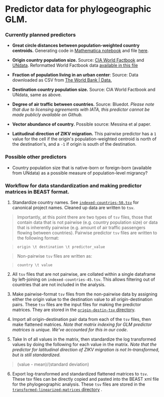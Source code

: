 # Predictor data for phylogeographic GLM.

### Currently planned predictors

* **Great circle distances between population-weighted country centroids.** Generating code in [Mathematica notebook](https://github.com/blab/zika-usvi/blob/master/scripts/weighted-centroids.nb) and file [here](https://github.com/blab/zika-usvi/blob/master/data/predictors/pop-weighted-centroids.tsv).

* **Origin country population size.** Source: [CIA World Factbook](https://www.cia.gov/library/publications/the-world-factbook/rankorder/2119rank.html) and [UNdata](http://data.un.org/). Reformatted World Factbook data [available in this file](https://github.com/blab/zika-usvi/blob/master/data/predictors/cia-world-fact-book-popsizes.txt)

* **Fraction of population living in an urban center**: Source: Data downloaded as CSV from [The World Bank | Data.](http://data.worldbank.org/indicator/SP.URB.TOTL.IN.ZS)

* **Destination country population size.** Source: CIA World Factbook and UNdata, same as above.

* **Degree of air traffic between countries.** Source: Bluedot. _Please note that due to licensing agreements with IATA, this predictor cannot be made publicly available on Github._

* **Vector abundance of country.** Possible source: Messina et al paper.

* **Latitudinal direction of ZIKV migration.** This pairwise predictor has a `1` value for the cell if the origin's population-weighted centroid is north of the destination's, and a `-1` if origin is south of the destination.


### Possible other predictors
* Country population size that is native-born or foreign-born (available from UNdata) as a possible measure of population-level migrancy?

### Workflow for data standardization and making predictor matrices in BEAST format.

1) Standardize country names. See [`indexed-countries-50.tsv`](https://github.com/blab/zika-usvi/blob/master/data/phylo-glm/indexed-countries-50.tsv) for canonical project names. Cleaned up data are written to `tsv`.

> Importantly, at this point there are two types of `tsv` files, those that contain data that is not pairwise (e.g. country population size) or data that is inherently pairwise (e.g. amount of air traffic passengers flowing between countries). Pairwise predictor `tsv` files are written to the following format:

>`origin \t destination \t predictor_value`

> Non-pairwise `tsv` files are written as:

> `country \t value`

2) All `tsv` files that are not pairwise, are collated within a single dataframe by left-joining on `indexed-countries-45.tsv`. This allows filtering out of countries that are not included in the analysis.

3) Make pairwise-format `tsv` files from the non-pairwise data by assigning either the origin value to the destination value to all origin-destination pairs. These `tsv` files are the input files for making the predictor matrices. They are stored in the [`origin-destin-tsv` directory](origin-destin-tsv/).

4) Import all origin-destination pair data from each of the `tsv` files, then make flattened matrices. _Note that matrix indexing for GLM predictor matrices is unique. We've accounted for this in our code_.

5) Take ln of all values in the matrix, then standardize the log transformed values by doing the following for each value in the matrix. _Note that the predictor for latitudinal direction of ZIKV migration is not ln-transformed, but is still standardized._

>(value - mean)/(standard deviation)

6) Export log-transformed and standardized flattened matrices to `tsv`. These tsv files can be directly copied and pasted into the BEAST xml file for the phylogeographic analysis. These `tsv` files are stored in the [`transformed-linearized-matrices` directory](transformed-linearized-matrices/) .
